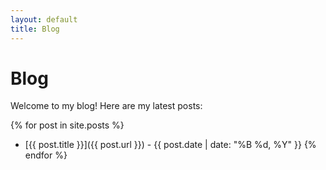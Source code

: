 ```yaml
---
layout: default
title: Blog
---
```


# Blog

Welcome to my blog! Here are my latest posts:

{% for post in site.posts %}
- [{{ post.title }}]({{ post.url }}) - {{ post.date | date: "%B %d, %Y" }}
{% endfor %}
